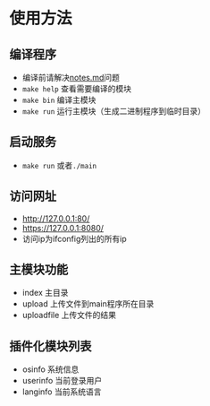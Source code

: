 # 使用方法
## 编译程序
* 编译前请解决[notes.md](./notes.md)问题
* `make help` 查看需要编译的模块
* `make bin` 编译主模块
* `make run` 运行主模块（生成二进制程序到临时目录）
## 启动服务
* `make run` 或者`./main`
## 访问网址
* http://127.0.0.1:80/
* https://127.0.0.1:8080/
* 访问ip为ifconfig列出的所有ip
## 主模块功能
* index 主目录 
* upload 上传文件到main程序所在目录
* uploadfile 上传文件的结果
## 插件化模块列表
* osinfo 系统信息
* userinfo 当前登录用户
* langinfo 当前系统语言